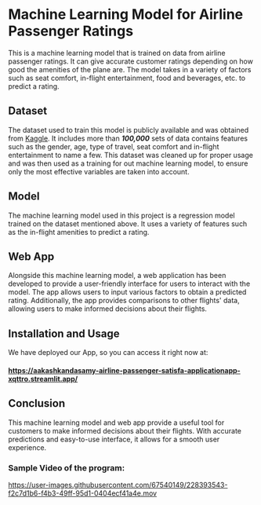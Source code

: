 # Machine Learning Model for Airline Passenger Ratings
This is a machine learning model that is trained on data from airline passenger ratings. It can give accurate customer ratings depending on how good the amenities of the plane are. The model takes in a variety of factors such as seat comfort, in-flight entertainment, food and beverages, etc. to predict a rating. 

## Dataset
The dataset used to train this model is publicly available and was obtained from [Kaggle](https://www.kaggle.com/datasets/teejmahal20/airline-passenger-satisfaction). It includes more than ***100,000*** sets of data contains features such as the gender, age, type of travel, seat comfort and in-flight entertainment to name a few. This dataset was cleaned up for proper usage and was then used as a training for out machine learning model, to ensure only the most effective variables are taken into account. 

## Model
The machine learning model used in this project is a regression model trained on the dataset mentioned above. It uses a variety of features such as the in-flight amenities to predict a rating.

## Web App
Alongside this machine learning model, a web application has been developed to provide a user-friendly interface for users to interact with the model. The app allows users to input various factors to obtain a predicted rating. Additionally, the app provides comparisons to other flights' data, allowing users to make informed decisions about their flights.

## Installation and Usage
We have deployed our App, so you can access it right now at: 
#### https://aakashkandasamy-airline-passenger-satisfa-applicationapp-xqttro.streamlit.app/

## Conclusion
This machine learning model and web app provide a useful tool for customers to make informed decisions about their flights. With accurate predictions and easy-to-use interface, it allows for a smooth user experience.

### Sample Video of the program:


https://user-images.githubusercontent.com/67540149/228393543-f2c7d1b6-f4b3-49ff-95d1-0404ecf41a4e.mov

